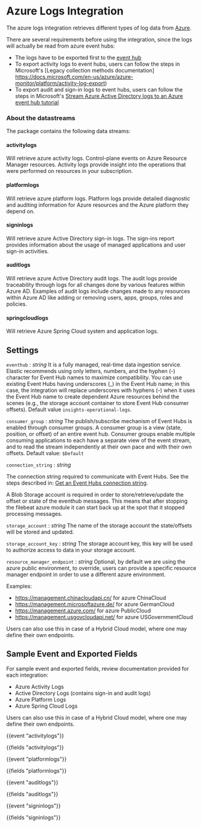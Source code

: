 # Azure Logs Integration
The azure logs integration retrieves different types of log data from [Azure](https://docs.microsoft.com/en-us/azure/?product=popular).

There are several requirements before using the integration, since the logs will actually be read from azure event hubs:

   * The logs have to be exported first to the [event hub](https://docs.microsoft.com/en-us/azure/event-hubs/event-hubs-create-kafka-enabled)
   * To export activity logs to event hubs, users can follow the steps in Microsoft's [Legacy collection methods documentation] https://docs.microsoft.com/en-us/azure/azure-monitor/platform/activity-log-export) 
   * To export audit and sign-in logs to event hubs, users can follow the steps in Microsoft's [Stream Azure Active Directory logs to an Azure event hub tutorial](https://docs.microsoft.com/en-us/azure/active-directory/reports-monitoring/tutorial-azure-monitor-stream-logs-to-event-hub) 

### About the datastreams 

The package contains the following data streams:

#### activitylogs
Will retrieve azure activity logs. Control-plane events on Azure Resource Manager resources. Activity logs provide insight into the operations that were performed on resources in your subscription.

#### platformlogs
Will retrieve azure platform logs. Platform logs provide detailed diagnostic and auditing information for Azure resources and the Azure platform they depend on.

#### signinlogs 
Will retrieve azure Active Directory sign-in logs. The sign-ins report provides information about the usage of managed applications and user sign-in activities.

#### auditlogs 
Will retrieve azure Active Directory audit logs. The audit logs provide traceability through logs for all changes done by various features within Azure AD. Examples of audit logs include changes made to any resources within Azure AD like adding or removing users, apps, groups, roles and policies.

#### springcloudlogs 

Will retrieve Azure Spring Cloud system and application logs.

## Settings

`eventhub` :
_string_
It is a fully managed, real-time data ingestion service. Elastic recommends using only letters, numbers, and the hyphen (-) character for Event Hub names to maximize compatibility. You can use existing Event Hubs having underscores (_) in the Event Hub name; in this case, the integration will replace underscores with hyphens (-) when it uses the Event Hub name to create dependent Azure resources behind the scenes (e.g., the storage account container to store Event Hub consumer offsets).
Default value `insights-operational-logs`.

`consumer_group` :
_string_
 The publish/subscribe mechanism of Event Hubs is enabled through consumer groups. A consumer group is a view (state, position, or offset) of an entire event hub. Consumer groups enable multiple consuming applications to each have a separate view of the event stream, and to read the stream independently at their own pace and with their own offsets.
Default value: `$Default`

`connection_string` :
_string_

The connection string required to communicate with Event Hubs. See the steps described in: [Get an Event Hubs connection string](https://docs.microsoft.com/en-us/azure/event-hubs/event-hubs-get-connection-string).   

A Blob Storage account is required in order to store/retrieve/update the offset or state of the eventhub messages. This means that after stopping the filebeat azure module it can start back up at the spot that it stopped processing messages.

`storage_account` :
_string_
The name of the storage account the state/offsets will be stored and updated.

`storage_account_key` :
_string_
The storage account key, this key will be used to authorize access to data in your storage account.

`resource_manager_endpoint` :
_string_
Optional, by default we are using the azure public environment, to override, users can provide a specific resource manager endpoint in order to use a different azure environment.

Examples:

* https://management.chinacloudapi.cn/ for azure ChinaCloud
* https://management.microsoftazure.de/ for azure GermanCloud
* https://management.azure.com/ for azure PublicCloud
* https://management.usgovcloudapi.net/ for azure USGovernmentCloud
  

Users can also use this in case of a Hybrid Cloud model, where one may define their own endpoints.

## Sample Event and Exported Fields

For sample event and exported fields, review documentation provided for each integration:

- Azure Activity Logs
- Active Directory Logs (contains sign-in and audit logs)
- Azure Platform Logs
- Azure Spring Cloud Logs

Users can also use this in case of a Hybrid Cloud model, where one may define their own endpoints.

{{event "activitylogs"}}

{{fields "activitylogs"}}

{{event "platformlogs"}}

{{fields "platformlogs"}}

{{event "auditlogs"}}

{{fields "auditlogs"}}

{{event "signinlogs"}}

{{fields "signinlogs"}}